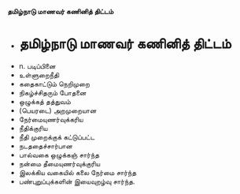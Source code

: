**தமிழ்நாடு மாணவர் கணினித் திட்டம்**
- # தமிழ்நாடு மாணவர் கணினித் திட்டம்
- n. படிப்பினை
- உள்ளுறைநீதி
- கதைகாட்டும் நெறிமுறை
- நிகழ்ச்சிதரும் போதனை
- ஒழுக்கத் தத்துவம்
- (பெயரடை) அறமுறையான
- நேர்மையுணர்வுக்கரிய
- நீதிக்குரிய
- நீதி முறைக்குக் கட்டுப்பட்ட
- நடததைச்சார்பான
- பால்வகை ஒழுக்கஞ் சார்ந்த
- நன்மை தீமையுணர்வுக்குரிய
- இலக்கிய வகையில் கலை நேர்மை சார்ந்த
- பண்புறுப்புக்களின் இயைவுறழ்வு சார்ந்த.

